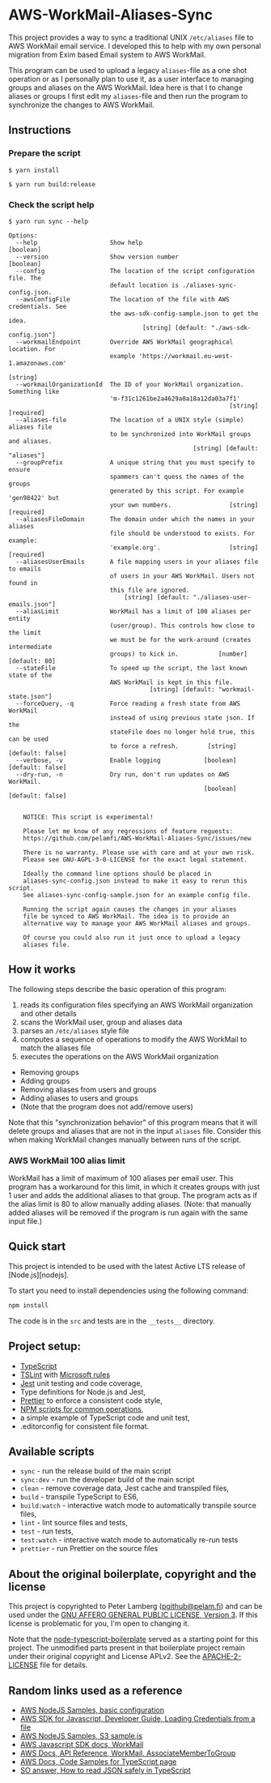 # AWS-WorkMail-Aliases-Sync

This project provides a way to sync a traditional UNIX `/etc/aliases` file
to AWS WorkMail email service. I developed this to help with my own personal
migration from Exim based Email system to AWS WorkMail.

This program can be used to upload a legacy `aliases`-file as a one
shot operation or as I personally plan to use it, as a user interface
to managing groups and aliases on the AWS WorkMail. Idea here is that
I to change aliases or groups I first edit my `aliases`-file and then
run the program to synchronize the changes to AWS WorkMail.

## Instructions

### Prepare the script

    $ yarn install

    $ yarn run build:release

### Check the script help

```shell
$ yarn run sync --help
```

```
Options:
  --help                    Show help                                  [boolean]
  --version                 Show version number                        [boolean]
  --config                  The location of the script configuration file. The
                            default location is ./aliases-sync-config.json.
  --awsConfigFile           The location of the file with AWS credentials. See
                            the aws-sdk-config-sample.json to get the idea.
                                     [string] [default: "./aws-sdk-config.json"]
  --workmailEndpoint        Override AWS WorkMail geographical location. For
                            example 'https://workmail.eu-west-1.amazonaws.com'
                                                                        [string]
  --workmailOrganizationId  The ID of your WorkMail organization. Something like
                            'm-f31c1261be2a4629a0a18a12da03a7f1'
                                                             [string] [required]
  --aliases-file            The location of a UNIX style (simple) aliases file
                            to be synchronized into WorkMail groups and aliases.
                                                   [string] [default: "aliases"]
  --groupPrefix             A unique string that you must specify to ensure
                            spammers can't quess the names of the groups
                            generated by this script. For example 'gen98422' but
                            your own numbers.                [string] [required]
  --aliasesFileDomain       The domain under which the names in your aliases
                            file should be understood to exists. For example:
                            'example.org'.                   [string] [required]
  --aliasesUserEmails       A file mapping users in your aliases file to emails
                            of users in your AWS WorkMail. Users not found in
                            this file are ignored.
                                [string] [default: "./aliases-user-emails.json"]
  --aliasLimit              WorkMail has a limit of 100 aliases per entity
                            (user/group). This controls how close to the limit
                            we must be for the work-around (creates intermediate
                            groups) to kick in.           [number] [default: 80]
  --stateFile               To speed up the script, the last known state of the
                            AWS WorkMail is kept in this file.
                                       [string] [default: "workmail-state.json"]
  --forceQuery, -q          Force reading a fresh state from AWS WorkMail
                            instead of using previous state json. If the
                            stateFile does no longer hold true, this can be used
                            to force a refresh.        [string] [default: false]
  --verbose, -v             Enable logging            [boolean] [default: false]
  --dry-run, -n             Dry run, don't run updates on AWS WorkMail.
                                                      [boolean] [default: false]


    NOTICE: This script is experimental!

    Please let me know of any regressions of feature reguests:
    https://github.com/pelamfi/AWS-WorkMail-Aliases-Sync/issues/new

    There is no warranty. Please use with care and at your own risk.
    Please see GNU-AGPL-3-0-LICENSE for the exact legal statement.

    Ideally the command line options should be placed in
    aliases-sync-config.json instead to make it easy to rerun this script.
    See aliases-sync-config-sample.json for an example config file.

    Running the script again causes the changes in your aliases
    file be synced to AWS WorkMail. The idea is to provide an
    alternative way to manage your AWS WorkMail aliases and groups.

    Of course you could also run it just once to upload a legacy
    aliases file.

```

## How it works

The following steps describe the basic operation of this program:

  1. reads its configuration files specifying an AWS WorkMail organization and other details
  2. scans the WorkMail user, group and aliases data
  3. parses an `/etc/aliases` style file
  4. computes a sequence of operations to modify the AWS WorkMail to match the aliases file
  5. executes the operations on the AWS WorkMail organization

- Removing groups
- Adding groups
- Removing aliases from users and groups
- Adding aliases to users and groups
- (Note that the program does not add/remove users)

Note that this "synchronization behavior" of this program means that
it will delete groups and aliases that are not in the input `aliases`
file. Consider this when making WorkMail changes manually between
runs of the script.

### AWS WorkMail 100 alias limit

WorkMail has a limit of maximum of 100 aliases per email user.
This program has a workaround for this limit, in which it creates
groups with just 1 user and adds the additional aliases to that group.
The program acts as if the alias limit is 80 to allow manually adding
aliases. (Note: that manually added aliases will be removed if the program
is run again with the same input file.)

## Quick start

This project is intended to be used with the latest Active LTS release of [Node.js][nodejs]. 

To start you need to install dependencies using the following command:

```sh
npm install
```

The code is in the `src` and tests are in the `__tests__` directory.

## Project setup:

- [TypeScript](https://www.typescriptlang.org/)
- [TSLint](https://www.npmjs.com/package/tslint) with [Microsoft rules](https://github.com/Microsoft/tslint-microsoft-contrib)
- [Jest](https://jestjs.io/) unit testing and code coverage,
- Type definitions for Node.js and Jest,
- [Prettier](https://prettier.io/) to enforce a consistent code style,
- [NPM scripts for common operations](#available-scripts),
- a simple example of TypeScript code and unit test,
- .editorconfig for consistent file format.

## Available scripts

- `sync` - run the release build of the main script
- `sync:dev` - run the developer build of the main script
- `clean` - remove coverage data, Jest cache and transpiled files,
- `build` - transpile TypeScript to ES6,
- `build:watch` - interactive watch mode to automatically transpile source files,
- `lint` - lint source files and tests,
- `test` - run tests,
- `test:watch` - interactive watch mode to automatically re-run tests
- `prettier` - run Prettier on the source files

## About the original boilerplate, copyright and the license

This project is copyrighted to Peter Lamberg (pgithub@pelam.fi)
and can be used under the [GNU AFFERO GENERAL PUBLIC LICENSE, Version 3](GNU-AGPL-3-0-LICENSE).
If this license is problematic for you, I'm open to changing it.

Note that the [node-typescript-boilerplate](https://github.com/jsynowiec/node-typescript-boilerplate) served
as a starting point for this project. The unmodified parts present in that boilerplate project
remain under their original copyright and License APLv2. See the [APACHE-2-LICENSE](https://github.com/jsynowiec/node-typescript-boilerplate/blob/master/LICENSE) file for details.

## Random links used as a reference

- [AWS NodeJS Samples, basic configuration](https://github.com/aws-samples/aws-nodejs-sample#basic-configuration)
- [AWS SDK for Javascript, Developer Guide, Loading Credentials from a file](https://docs.aws.amazon.com/sdk-for-javascript/v2/developer-guide/loading-node-credentials-json-file.html)
- [AWS NodeJS Samples, S3 sample.js](https://github.com/aws-samples/aws-nodejs-sample/blob/master/sample.js)
- [AWS Javascript SDK docs, WorkMail](https://docs.aws.amazon.com/AWSJavaScriptSDK/latest/AWS/WorkMail.html)
- [AWS Docs, API Reference, WorkMail, AssociateMemberToGroup](https://docs.aws.amazon.com/workmail/latest/APIReference/API_AssociateMemberToGroup.html)
- [AWS Docs, Code Samples for TypeScript page](https://docs.aws.amazon.com/code-samples/latest/catalog/code-catalog-typescript.html)
- [SO answer, How to read JSON safely in TypeScript](https://stackoverflow.com/a/52591988/1148030)
